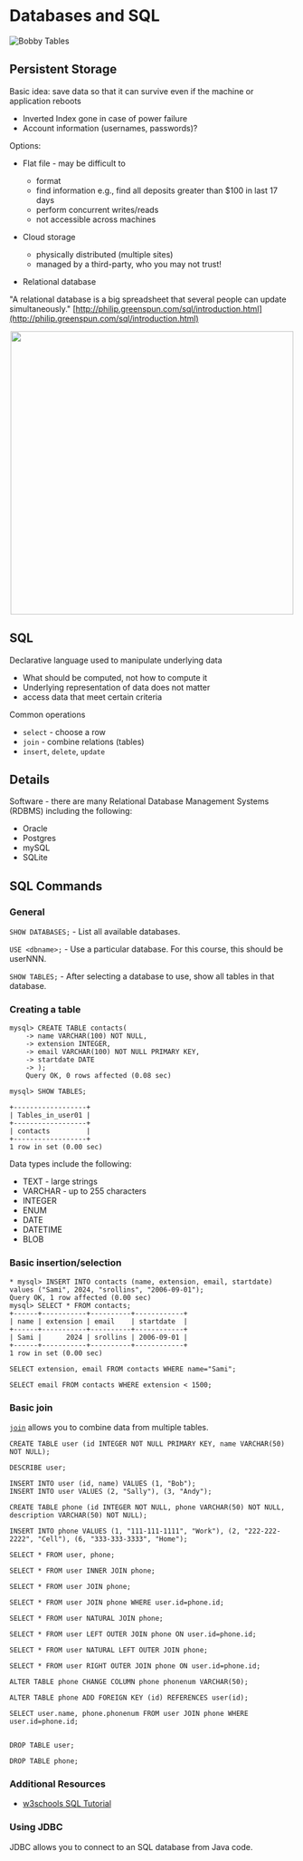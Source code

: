 Databases and SQL
=================


![Bobby Tables](http://imgs.xkcd.com/comics/exploits_of_a_mom.png)

## Persistent Storage ##

Basic idea: save data so that it can survive even if the machine or application reboots

- Inverted Index gone in case of power failure
- Account information (usernames, passwords)? 
 
Options:

- Flat file - may be difficult to 
  * format
  * find information e.g., find all deposits greater than $100 in last 17 days 
  * perform concurrent writes/reads
  * not accessible across machines 

- Cloud storage
  * physically distributed (multiple sites)
  * managed by a third-party, who you may not trust!

- Relational database

"A relational database is a big spreadsheet that several people can update simultaneously." [http://philip.greenspun.com/sql/introduction.html](http://philip.greenspun.com/sql/introduction.html)

<center><img src="images/db1.png" width=500/></center>

## SQL ##

Declarative language used to manipulate underlying data

- What should be computed, not how to compute it 
- Underlying representation of data does not matter 
 - access data that meet certain criteria
 
Common operations

- `select` - choose a row
- `join` - combine relations (tables)
- `insert`, `delete`, `update` 

## Details ##

Software - there are many Relational Database Management Systems (RDBMS) including the following:

- Oracle
- Postgres
- mySQL
- SQLite

## SQL Commands ##

### General

`SHOW DATABASES;` - List all available databases.

`USE <dbname>;` - Use a particular database. For this course, this should be userNNN.

`SHOW TABLES;` - After selecting a database to use, show all tables in that database. 

### Creating a table
```
mysql> CREATE TABLE contacts(
    -> name VARCHAR(100) NOT NULL,
    -> extension INTEGER,
    -> email VARCHAR(100) NOT NULL PRIMARY KEY,
    -> startdate DATE
    -> );
    Query OK, 0 rows affected (0.08 sec)

mysql> SHOW TABLES; 

+------------------+
| Tables_in_user01 |
+------------------+
| contacts         |
+------------------+
1 row in set (0.00 sec)
```

Data types include the following:

- TEXT - large strings
- VARCHAR - up to 255 characters
- INTEGER
- ENUM
- DATE
- DATETIME
- BLOB 

### Basic insertion/selection

```
* mysql> INSERT INTO contacts (name, extension, email, startdate) values ("Sami", 2024, "srollins", "2006-09-01");
Query OK, 1 row affected (0.00 sec)
mysql> SELECT * FROM contacts;
+------+-----------+----------+------------+
| name | extension | email    | startdate  |
+------+-----------+----------+------------+
| Sami |      2024 | srollins | 2006-09-01 |
+------+-----------+----------+------------+
1 row in set (0.00 sec)
```
```
SELECT extension, email FROM contacts WHERE name="Sami";

SELECT email FROM contacts WHERE extension < 1500;
```

### Basic join

[`join`](http://www.w3schools.com/sql/sql_join.asp) allows you to combine data from multiple tables.

```
CREATE TABLE user (id INTEGER NOT NULL PRIMARY KEY, name VARCHAR(50) NOT NULL);

DESCRIBE user;

INSERT INTO user (id, name) VALUES (1, "Bob");
INSERT INTO user VALUES (2, "Sally"), (3, "Andy");

CREATE TABLE phone (id INTEGER NOT NULL, phone VARCHAR(50) NOT NULL, description VARCHAR(50) NOT NULL);

INSERT INTO phone VALUES (1, "111-111-1111", "Work"), (2, "222-222-2222", "Cell"), (6, "333-333-3333", "Home");

SELECT * FROM user, phone;

SELECT * FROM user INNER JOIN phone;

SELECT * FROM user JOIN phone;

SELECT * FROM user JOIN phone WHERE user.id=phone.id;

SELECT * FROM user NATURAL JOIN phone;

SELECT * FROM user LEFT OUTER JOIN phone ON user.id=phone.id;

SELECT * FROM user NATURAL LEFT OUTER JOIN phone;

SELECT * FROM user RIGHT OUTER JOIN phone ON user.id=phone.id;

ALTER TABLE phone CHANGE COLUMN phone phonenum VARCHAR(50);

ALTER TABLE phone ADD FOREIGN KEY (id) REFERENCES user(id);

SELECT user.name, phone.phonenum FROM user JOIN phone WHERE user.id=phone.id;


DROP TABLE user;

DROP TABLE phone;

```

### Additional Resources

- [w3schools SQL Tutorial](http://www.w3schools.com/sql/default.asp)

### Using JDBC	

JDBC allows you to connect to an SQL database from Java code.

